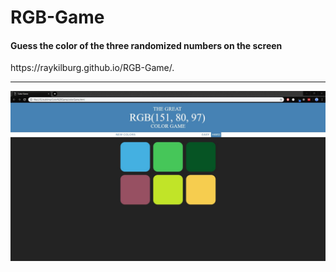 # RGB-Game
<h4>Guess the color of the three randomized numbers on the screen</h4>
https://raykilburg.github.io/RGB-Game/.
<hr>

![Alt text](img/rgbgame.JPG?raw=true "RGB Game")
